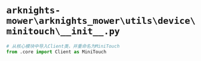 # `arknights-mower\arknights_mower\utils\device\minitouch\__init__.py`

```py
# 从核心模块中导入Client类，并重命名为MiniTouch
from .core import Client as MiniTouch
```